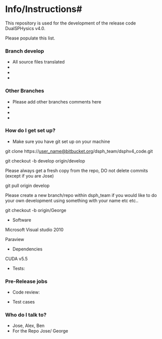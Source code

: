 # Info/Instructions#

This repository is used for the development of the release code DualSPHysics v4.0.

Please populate this list.

### Branch develop ###

* All source files translated 
*
*
*

### Other Branches ###

* Please add other branches comments here 
*
*
*

### How do I get set up? ###

* Make sure you have git set up on your machine 

git clone https://user_name@bitbucket.org/dsph_team/dsphv4_code.git

git checkout -b develop origin/develop

Please always get a fresh copy from the repo, DO not delete commits (except if you are Jose)

git pull origin develop

Please create a new branch/repo within dsph_team if you would like to do your own development using something with your name etc etc..

git checkout -b origin/George

* Software

Microsoft Visual studio 2010

Paraview

* Dependencies

CUDA v5.5

* Tests:

### Pre-Release jobs ###

* Code review:

* Test cases

### Who do I talk to? ###

* Jose, Alex, Ben
* For the Repo Jose/ George